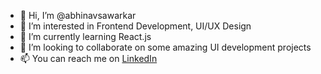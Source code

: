 - 👋 Hi, I’m @abhinavsawarkar
- 👀 I’m interested in Frontend Development, UI/UX Design
- 🌱 I’m currently learning React.js
- 💞️ I’m looking to collaborate on some amazing UI development projects
- 📫 You can reach me on [LinkedIn](https://www.linkedin.com/in/abhinav-sawarkar-890a15144/)

<!---
abhinavsawarkar/abhinavsawarkar is a ✨ special ✨ repository because its `README.md` (this file) appears on your GitHub profile.
You can click the Preview link to take a look at your changes.
--->

